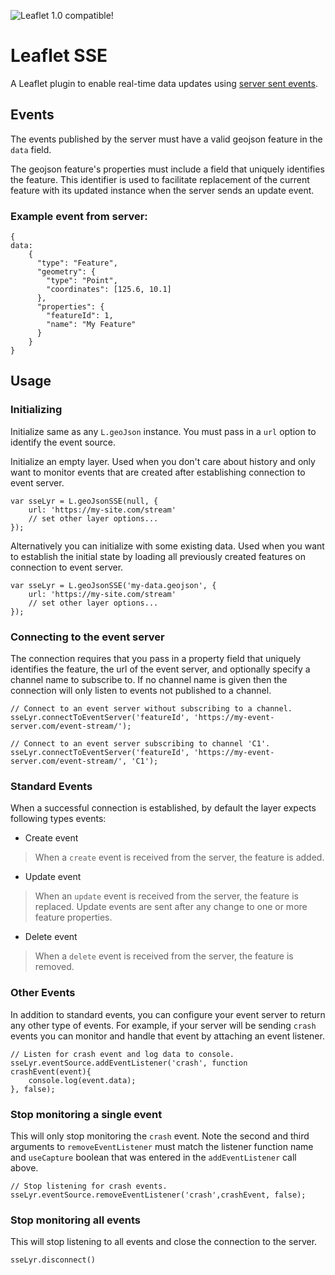 ![Leaflet 1.0 compatible!](https://img.shields.io/badge/Leaflet%201.0-%E2%9C%93-1EB300.svg?style=flat)
# Leaflet SSE
A Leaflet plugin to enable real-time data updates using [server sent events](https://developer.mozilla.org/en-US/docs/Web/API/Server-sent_events).
## Events
The events published by the server must have a valid geojson feature in the `data` field.

The geojson feature's properties must include a field that uniquely identifies the feature. This identifier is used to facilitate replacement of the current feature with its updated instance when the server sends an update event.
### Example event from server:
```
{
data: 
    {
      "type": "Feature",
      "geometry": {
        "type": "Point",
        "coordinates": [125.6, 10.1]
      },
      "properties": {
        "featureId": 1,
        "name": "My Feature"
      }
    }
}
```
## Usage
### Initializing
Initialize same as any `L.geoJson` instance. You must pass in a `url` option to identify the event source.

Initialize an empty layer. Used when you don't care about history and only want to monitor events that are created after establishing connection to event server.
```
var sseLyr = L.geoJsonSSE(null, {
    url: 'https://my-site.com/stream'
    // set other layer options...
});
```

Alternatively you can initialize with some existing data. Used when you want to establish the initial state by loading all previously created features on connection to event server.
```
var sseLyr = L.geoJsonSSE('my-data.geojson', {
    url: 'https://my-site.com/stream'
    // set other layer options...
});
```
### Connecting to the event server
The connection requires that you pass in a property field that uniquely identifies the feature, the url of the event server, and optionally specify a channel name to subscribe to. If no channel name is given then the connection will only listen to events not published to a channel.
```
// Connect to an event server without subscribing to a channel.
sseLyr.connectToEventServer('featureId', 'https://my-event-server.com/event-stream/');

// Connect to an event server subscribing to channel 'C1'.
sseLyr.connectToEventServer('featureId', 'https://my-event-server.com/event-stream/', 'C1');
```
### Standard Events
When a successful connection is established, by default the layer expects following types events:
- Create event
> When a `create` event is received from the server, the feature is added.
- Update event
> When an `update` event is received from the server, the feature is replaced. Update events are sent after any change to one or more feature properties.
- Delete event
> When a `delete` event is received from the server, the feature is removed.

### Other Events
In addition to standard events, you can configure your event server to return any other type of events. For example, if your server will be sending `crash` events you can monitor and handle that event by attaching an event listener.
```
// Listen for crash event and log data to console.
sseLyr.eventSource.addEventListener('crash', function crashEvent(event){
    console.log(event.data);
}, false);
```

### Stop monitoring a single event
This will only stop monitoring the `crash` event. Note the second and third arguments to `removeEventListener` must match the listener function name and `useCapture` boolean that was entered in the `addEventListener` call above.
```
// Stop listening for crash events.
sseLyr.eventSource.removeEventListener('crash',crashEvent, false);
```

### Stop monitoring all events
This will stop listening to all events and close the connection to the server.
```
sseLyr.disconnect()
```